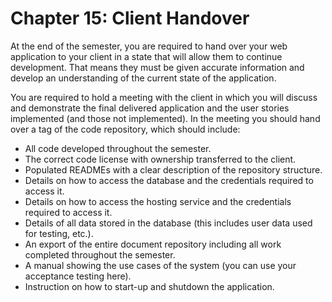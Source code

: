 # Chapter 15: Client Handover

At the end of the semester, you are required to hand over your web application to your client in a state that will 
allow them to continue development. That means they must be given accurate information and develop an understanding of 
the current state of the application.

You are required to hold a meeting with the client in which you will discuss and demonstrate the final delivered 
application and the user stories implemented (and those not implemented). 
In the meeting you should hand over a tag of the code repository, which should include:

- All code developed throughout the semester.
- The correct code license with ownership transferred to the client.
- Populated READMEs with a clear description of the repository structure.
- Details on how to access the database and the credentials required to access it.
- Details on how to access the hosting service and the credentials required to access it.
- Details of all data stored in the database (this includes user data used for testing, etc.).
- An export of the entire document repository including all work completed throughout the semester.
- A manual showing the use cases of the system (you can use your acceptance testing here).
- Instruction on how to start-up and shutdown the application.
